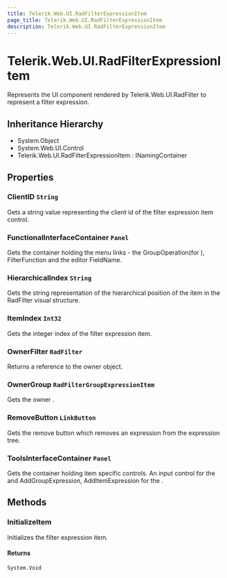 ```yaml
---
title: Telerik.Web.UI.RadFilterExpressionItem
page_title: Telerik.Web.UI.RadFilterExpressionItem
description: Telerik.Web.UI.RadFilterExpressionItem
---
```


# Telerik.Web.UI.RadFilterExpressionItem

Represents the UI component rendered by Telerik.Web.UI.RadFilter to represent
            a filter expression.

## Inheritance Hierarchy

* System.Object
* System.Web.UI.Control
* Telerik.Web.UI.RadFilterExpressionItem : INamingContainer

## Properties

###  ClientID `String`

Gets a string value representing the client id of the filter expression item control.

###  FunctionalInterfaceContainer `Panel`

Gets the container holding the menu links - the GroupOperation(for ),
            FilterFunction and the editor FieldName.

###  HierarchicalIndex `String`

Gets the string representation of the hierarchical position of the item in the RadFilter visual structure.

###  ItemIndex `Int32`

Gets the integer index of the filter expression item.

###  OwnerFilter `RadFilter`

Returns a reference to the owner  object.

###  OwnerGroup `RadFilterGroupExpressionItem`

Gets the owner .

###  RemoveButton `LinkButton`

Gets the  remove button which removes an expression from the  expression tree.

###  ToolsInterfaceContainer `Panel`

Gets the container holding item specific controls. An input control for the 
            and AddGroupExpression, AddItemExpression for the .

## Methods

###  InitializeItem

Initializes the filter expression item.

#### Returns

`System.Void` 

